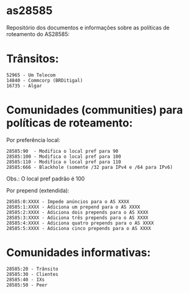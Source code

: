 # as28585

Repositório dos documentos e informações sobre as políticas de roteamento do AS28585:

# Trânsitos:

	52965 - Um Telecom
	14840 - Commcorp (BRDitigal)
	16735 - Algar

# Comunidades (communities) para políticas de roteamento:

Por preferência local:

	28585:90  - Modifica o local pref para 90
	28585:100 - Modifica o local pref para 100
	28585:110 - Modifica o local pref para 110
	28585:666 - Blackhole (somente /32 para IPv4 e /64 para IPv6)

Obs.: O local pref padrão é 100

Por prepend (extendida):

	28585:0:XXXX - Impede anúncios para o AS XXXX
	28585:1:XXXX - Adiciona um prepend para o AS XXXX
	28585:2:XXXX - Adiciona dois prepends para o AS XXXX
	28585:3:XXXX - Adiciona três prepends para o AS XXXX
	28585:4:XXXX - Adiciona quatro prepends para o AS XXXX
	28585:5:XXXX - Adiciona cinco prepends para o AS XXXX

# Comunidades informativas:

	28585:20 - Trânsito
	28585:30 - Clientes
	28585:40 - IXs
	28585:50 - Peer

